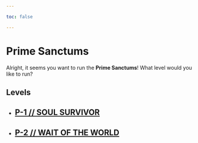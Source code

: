 ```yaml
---

toc: false

---
```


# Prime Sanctums

Alright, it seems you want to run the **Prime Sanctums**! What level would you like to run?

## Levels

- ## [P-1 // SOUL SURVIVOR](/any/10-prime-sanctums/any-p-1.md)

- ## [P-2 // WAIT OF THE WORLD](/any/10-prime-sanctums/any-p-2.md)
